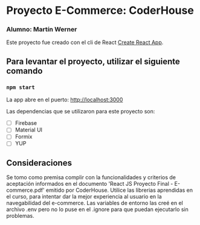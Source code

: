 # Proyecto E-Commerce: CoderHouse

### Alumno: Martín Werner

Este proyecto fue creado con el cli de React [Create React App](https://github.com/facebook/create-react-app).

## Para levantar el proyecto, utilizar el siguiente comando

### `npm start`

La app abre en el puerto: [http://localhost:3000](http://localhost:3000)

Las dependencias que se utilizaron para este proyecto son:

- [ ] Firebase
- [ ] Material UI
- [ ] Formix
- [ ] YUP

## Consideraciones

Se tomo como premisa complir con la funcionalidades y criterios de aceptación informados en el documento 'React JS Proyecto Final - E-commerce.pdf' emitido por CoderHouse.
Utilice las librerias aprendidas en el curso, para intentar dar la mejor experiencia al usuario en la navegabilidad del e-commerce.
Las variables de entorno las creé en el archivo .env pero no lo puse en el .ignore para que puedan ejecutarlo sin problemas.

